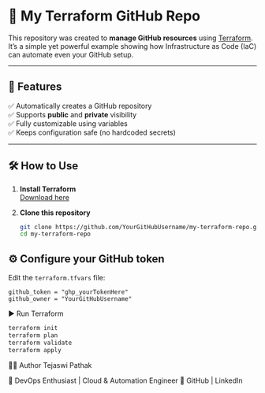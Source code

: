 # 🚀 My Terraform GitHub Repo

This repository was created to **manage GitHub resources** using [Terraform](https://www.terraform.io/).  
It’s a simple yet powerful example showing how Infrastructure as Code (IaC) can automate even your GitHub setup.

---

## 📌 Features
✅ Automatically creates a GitHub repository  
✅ Supports **public** and **private** visibility  
✅ Fully customizable using variables  
✅ Keeps configuration safe (no hardcoded secrets)  

---

## 🛠 How to Use

1. **Install Terraform**  
   [Download here](https://developer.hashicorp.com/terraform/downloads)

2. **Clone this repository**  
   ```bash
   git clone https://github.com/YourGitHubUsername/my-terraform-repo.git
   cd my-terraform-repo
## ⚙️ Configure your GitHub token

Edit the `terraform.tfvars` file:

```hcl
github_token = "ghp_yourTokenHere"
github_owner = "YourGitHubUsername"
```
▶️ Run Terraform

```bash
terraform init
terraform plan
terraform validate
terraform apply
```
👨‍💻 Author
Tejaswi Pathak

💼 DevOps Enthusiast | Cloud & Automation Engineer
🔗 GitHub | LinkedIn
